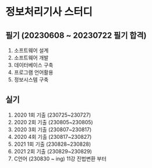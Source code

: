 # 정보처리기사 스터디

## 필기 (20230608 ~ 20230722 필기 합격)

1. 소프트웨어 설계
2. 소프트웨어 개발
3. 데이터베이스 구축
4. 프로그램 언어활용
5. 정보시스템 구축

## 실기

1. 2020 1회 기출 (230725~230727)
2. 2020 2회 기출 (230805~230805)
3. 2020 3회 기출 (230807~230817)
4. 2020 4회 기출 (230817~230827)
5. 2021 1회 기출 (230828~230828)
6. 2021 2회 기출 (230829~230829)
7. C언어 (230830 ~ ing) 11강 진법변환 부터
